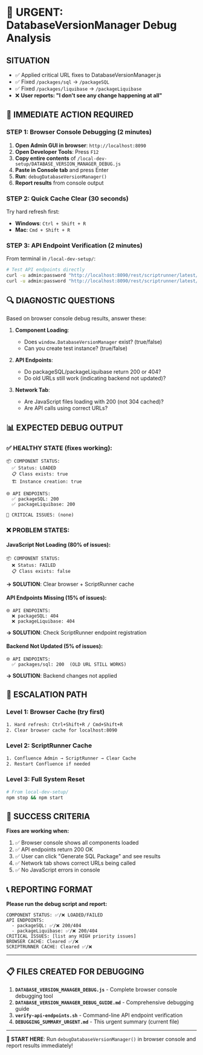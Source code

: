 # 🚨 URGENT: DatabaseVersionManager Debug Analysis

## SITUATION

- ✅ Applied critical URL fixes to DatabaseVersionManager.js
- ✅ Fixed `/packages/sql` → `/packageSQL`
- ✅ Fixed `/packages/liquibase` → `/packageLiquibase`
- ❌ **User reports: "I don't see any change happening at all"**

## 🎯 IMMEDIATE ACTION REQUIRED

### **STEP 1: Browser Console Debugging** (2 minutes)

1. **Open Admin GUI in browser**: `http://localhost:8090`
2. **Open Developer Tools**: Press `F12`
3. **Copy entire contents** of `/local-dev-setup/DATABASE_VERSION_MANAGER_DEBUG.js`
4. **Paste in Console tab** and press Enter
5. **Run**: `debugDatabaseVersionManager()`
6. **Report results** from console output

### **STEP 2: Quick Cache Clear** (30 seconds)

Try hard refresh first:

- **Windows**: `Ctrl + Shift + R`
- **Mac**: `Cmd + Shift + R`

### **STEP 3: API Endpoint Verification** (2 minutes)

From terminal in `/local-dev-setup/`:

```bash
# Test API endpoints directly
curl -u admin:password "http://localhost:8090/rest/scriptrunner/latest/custom/databaseVersions/packageSQL"
curl -u admin:password "http://localhost:8090/rest/scriptrunner/latest/custom/databaseVersions/packageLiquibase"
```

## 🔍 DIAGNOSTIC QUESTIONS

Based on browser console debug results, answer these:

1. **Component Loading**:
   - Does `window.DatabaseVersionManager` exist? (true/false)
   - Can you create test instance? (true/false)

2. **API Endpoints**:
   - Do packageSQL/packageLiquibase return 200 or 404?
   - Do old URLs still work (indicating backend not updated)?

3. **Network Tab**:
   - Are JavaScript files loading with 200 (not 304 cached)?
   - Are API calls using correct URLs?

## 📊 EXPECTED DEBUG OUTPUT

### ✅ **HEALTHY STATE** (fixes working):

```
📦 COMPONENT STATUS:
  ✅ Status: LOADED
  📋 Class exists: true
  🏗️ Instance creation: true

🌐 API ENDPOINTS:
  ✅ packageSQL: 200
  ✅ packageLiquibase: 200

🚨 CRITICAL ISSUES: (none)
```

### ❌ **PROBLEM STATES**:

#### **JavaScript Not Loading** (80% of issues):

```
📦 COMPONENT STATUS:
  ❌ Status: FAILED
  📋 Class exists: false
```

**→ SOLUTION**: Clear browser + ScriptRunner cache

#### **API Endpoints Missing** (15% of issues):

```
🌐 API ENDPOINTS:
  ❌ packageSQL: 404
  ❌ packageLiquibase: 404
```

**→ SOLUTION**: Check ScriptRunner endpoint registration

#### **Backend Not Updated** (5% of issues):

```
🌐 API ENDPOINTS:
  ✅ packages/sql: 200  (OLD URL STILL WORKS)
```

**→ SOLUTION**: Backend changes not applied

## 🚀 ESCALATION PATH

### **Level 1: Browser Cache** (try first)

```bash
1. Hard refresh: Ctrl+Shift+R / Cmd+Shift+R
2. Clear browser cache for localhost:8090
```

### **Level 2: ScriptRunner Cache**

```bash
1. Confluence Admin → ScriptRunner → Clear Cache
2. Restart Confluence if needed
```

### **Level 3: Full System Reset**

```bash
# From local-dev-setup/
npm stop && npm start
```

## 🎯 SUCCESS CRITERIA

**Fixes are working when:**

1. ✅ Browser console shows all components loaded
2. ✅ API endpoints return 200 OK
3. ✅ User can click "Generate SQL Package" and see results
4. ✅ Network tab shows correct URLs being called
5. ✅ No JavaScript errors in console

## 📞 REPORTING FORMAT

**Please run the debug script and report:**

```
COMPONENT STATUS: ✅/❌ LOADED/FAILED
API ENDPOINTS:
  - packageSQL: ✅/❌ 200/404
  - packageLiquibase: ✅/❌ 200/404
CRITICAL ISSUES: [list any HIGH priority issues]
BROWSER CACHE: Cleared ✅/❌
SCRIPTRUNNER CACHE: Cleared ✅/❌
```

---

## 📋 FILES CREATED FOR DEBUGGING

1. **`DATABASE_VERSION_MANAGER_DEBUG.js`** - Complete browser console debugging tool
2. **`DATABASE_VERSION_MANAGER_DEBUG_GUIDE.md`** - Comprehensive debugging guide
3. **`verify-api-endpoints.sh`** - Command-line API endpoint verification
4. **`DEBUGGING_SUMMARY_URGENT.md`** - This urgent summary (current file)

---

**🚨 START HERE**: Run `debugDatabaseVersionManager()` in browser console and report results immediately!
